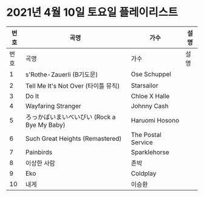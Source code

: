 # 2021년 4월 10일 토요일 플레이리스트

| 번호 | 곡명 | 가수 | 설명 |
|------|------|------|------|
| 번호 | 곡명 | 가수 | 설명 |
| 1 | s'Rothe-Zauerli (B기도문) | Ose Schuppel |  |
| 2 | Tell Me It's Not Over (타이틀 뮤직) | Starsailor |  |
| 3 | Do It | Chloe X Halle |  |
| 4 | Wayfaring Stranger | Johnny Cash |  |
| 5 | ろっかばいまいべいびい (Rock a Bye My Baby) | Haruomi Hosono |  |
| 6 | Such Great Heights (Remastered) | The Postal Service |  |
| 7 | Painbirds | Sparklehorse |  |
| 8 | 이상한 사람 | 존박 |  |
| 9 | Eko | Coldplay |  |
| 10 | 내게 | 이승환 |  |
